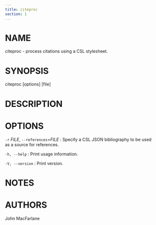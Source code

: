 ```yaml
---
title: citeproc
section: 1
...
```


# NAME

citeproc - process citations using a CSL stylesheet.

# SYNOPSIS

citeproc [options] [file]

# DESCRIPTION



# OPTIONS

`-r` *FILE*, `--references`=*FILE*
:   Specify a CSL JSON bibliography to be used as a source for
    references.

`-h, --help`
:   Print usage information.

`-V, --version`
:   Print version.

# NOTES


# AUTHORS

John MacFarlane

